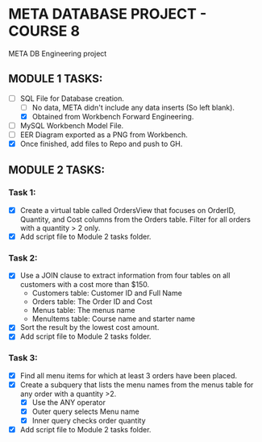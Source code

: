 # META DATABASE PROJECT - COURSE 8
META DB Engineering project

## MODULE 1 TASKS:
- [ ] SQL File for Database creation.
  - [ ] No data, META didn't include any data inserts (So left blank).
  - [x] Obtained from Workbench Forward Engineering.
- [ ] MySQL Workbench Model File.
- [ ] EER Diagram exported as a PNG from Workbench.
- [x] Once finished, add files to Repo and push to GH.

## MODULE 2 TASKS:
### Task 1:
- [x] Create a virtual table called OrdersView that focuses on OrderID, Quantity, and Cost columns from the Orders table. Filter for all orders with a quantity > 2 only.
- [x] Add script file to Module 2 tasks folder.

### Task 2:
- [x] Use a JOIN clause to extract information from four tables on all customers with a cost more than $150.
  - Customers table: Customer ID and Full Name
  - Orders table: The Order ID and Cost
  - Menus table: The menus name
  - MenuItems table: Course name and starter name
- [x] Sort the result by the lowest cost amount.
- [x] Add script file to Module 2 tasks folder.

### Task 3:
- [x] Find all menu items for which at least 3 orders have been placed.
- [x] Create a subquery that lists the menu names from the menus table for any order with a quantity >2.
  - [x] Use the ANY operator
  - [x] Outer query selects Menu name
  - [x] Inner query checks order quantity
- [x] Add script file to Module 2 tasks folder.